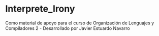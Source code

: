 # Interprete_Irony
Como material de apoyo para el curso de Organización de Lenguajes y Compiladores 2 - Desarrollado por Javier Estuardo Navarro
